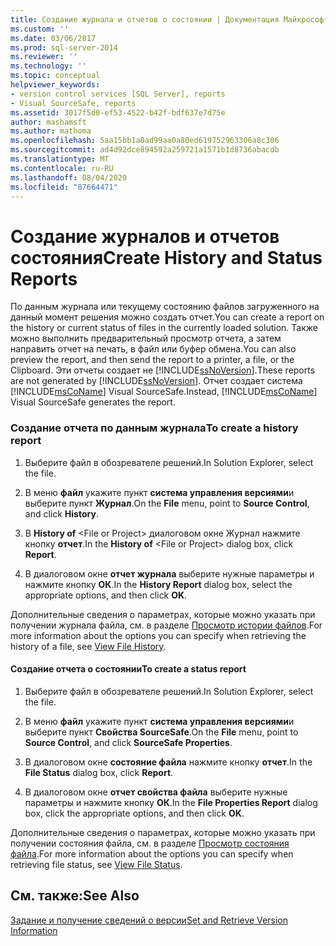 ```yaml
---
title: Создание журнала и отчетов о состоянии | Документация Майкрософт
ms.custom: ''
ms.date: 03/06/2017
ms.prod: sql-server-2014
ms.reviewer: ''
ms.technology: ''
ms.topic: conceptual
helpviewer_keywords:
- version control services [SQL Server], reports
- Visual SourceSafe, reports
ms.assetid: 3017f5d0-ef53-4522-b42f-bdf637e7d75e
author: mashamsft
ms.author: mathoma
ms.openlocfilehash: 5aa15bb1a0ad99aa0a80ed619752963306a8c306
ms.sourcegitcommit: ad4d92dce894592a259721a1571b1d8736abacdb
ms.translationtype: MT
ms.contentlocale: ru-RU
ms.lasthandoff: 08/04/2020
ms.locfileid: "87664471"
---
```

# <a name="create-history-and-status-reports"></a><span data-ttu-id="88b6e-102">Создание журналов и отчетов состояния</span><span class="sxs-lookup"><span data-stu-id="88b6e-102">Create History and Status Reports</span></span>
  <span data-ttu-id="88b6e-103">По данным журнала или текущему состоянию файлов загруженного на данный момент решения можно создать отчет.</span><span class="sxs-lookup"><span data-stu-id="88b6e-103">You can create a report on the history or current status of files in the currently loaded solution.</span></span> <span data-ttu-id="88b6e-104">Также можно выполнить предварительный просмотр отчета, а затем направить отчет на печать, в файл или буфер обмена.</span><span class="sxs-lookup"><span data-stu-id="88b6e-104">You can also preview the report, and then send the report to a printer, a file, or the Clipboard.</span></span> <span data-ttu-id="88b6e-105">Эти отчеты создает не [!INCLUDE[ssNoVersion](../includes/ssnoversion-md.md)].</span><span class="sxs-lookup"><span data-stu-id="88b6e-105">These reports are not generated by [!INCLUDE[ssNoVersion](../includes/ssnoversion-md.md)].</span></span> <span data-ttu-id="88b6e-106">Отчет создает система [!INCLUDE[msCoName](../includes/msconame-md.md)] Visual SourceSafe.</span><span class="sxs-lookup"><span data-stu-id="88b6e-106">Instead, [!INCLUDE[msCoName](../includes/msconame-md.md)] Visual SourceSafe generates the report.</span></span>  
  
### <a name="to-create-a-history-report"></a><span data-ttu-id="88b6e-107">Создание отчета по данным журнала</span><span class="sxs-lookup"><span data-stu-id="88b6e-107">To create a history report</span></span>  
  
1.  <span data-ttu-id="88b6e-108">Выберите файл в обозревателе решений.</span><span class="sxs-lookup"><span data-stu-id="88b6e-108">In Solution Explorer, select the file.</span></span>  
  
2.  <span data-ttu-id="88b6e-109">В меню **файл** укажите пункт **система управления версиями**и выберите пункт **Журнал**.</span><span class="sxs-lookup"><span data-stu-id="88b6e-109">On the **File** menu, point to **Source Control**, and click **History**.</span></span>  
  
3.  <span data-ttu-id="88b6e-110">В **History of** \<File or Project> диалоговом окне Журнал нажмите кнопку **отчет**.</span><span class="sxs-lookup"><span data-stu-id="88b6e-110">In the **History of** \<File or Project> dialog box, click **Report**.</span></span>  
  
4.  <span data-ttu-id="88b6e-111">В диалоговом окне **отчет журнала** выберите нужные параметры и нажмите кнопку **ОК**.</span><span class="sxs-lookup"><span data-stu-id="88b6e-111">In the **History Report** dialog box, select the appropriate options, and then click **OK**.</span></span>  
  
 <span data-ttu-id="88b6e-112">Дополнительные сведения о параметрах, которые можно указать при получении журнала файла, см. в разделе [Просмотр истории файлов](../../2014/database-engine/view-file-history.md).</span><span class="sxs-lookup"><span data-stu-id="88b6e-112">For more information about the options you can specify when retrieving the history of a file, see [View File History](../../2014/database-engine/view-file-history.md).</span></span>  
  
#### <a name="to-create-a-status-report"></a><span data-ttu-id="88b6e-113">Создание отчета о состоянии</span><span class="sxs-lookup"><span data-stu-id="88b6e-113">To create a status report</span></span>  
  
1.  <span data-ttu-id="88b6e-114">Выберите файл в обозревателе решений.</span><span class="sxs-lookup"><span data-stu-id="88b6e-114">In Solution Explorer, select the file.</span></span>  
  
2.  <span data-ttu-id="88b6e-115">В меню **файл** укажите пункт **система управления версиями**и выберите пункт **Свойства SourceSafe**.</span><span class="sxs-lookup"><span data-stu-id="88b6e-115">On the **File** menu, point to **Source Control**, and click **SourceSafe Properties**.</span></span>  
  
3.  <span data-ttu-id="88b6e-116">В диалоговом окне **состояние файла** нажмите кнопку **отчет**.</span><span class="sxs-lookup"><span data-stu-id="88b6e-116">In the **File Status** dialog box, click **Report**.</span></span>  
  
4.  <span data-ttu-id="88b6e-117">В диалоговом окне **отчет свойства файла** выберите нужные параметры и нажмите кнопку **ОК**.</span><span class="sxs-lookup"><span data-stu-id="88b6e-117">In the **File Properties Report** dialog box, click the appropriate options, and then click **OK**.</span></span>  
  
 <span data-ttu-id="88b6e-118">Дополнительные сведения о параметрах, которые можно указать при получении состояния файла, см. в разделе [Просмотр состояния файла](../../2014/database-engine/view-file-status.md).</span><span class="sxs-lookup"><span data-stu-id="88b6e-118">For more information about the options you can specify when retrieving file status, see [View File Status](../../2014/database-engine/view-file-status.md).</span></span>  
  
## <a name="see-also"></a><span data-ttu-id="88b6e-119">См. также:</span><span class="sxs-lookup"><span data-stu-id="88b6e-119">See Also</span></span>  
 [<span data-ttu-id="88b6e-120">Задание и получение сведений о версии</span><span class="sxs-lookup"><span data-stu-id="88b6e-120">Set and Retrieve Version Information</span></span>](../../2014/database-engine/set-and-retrieve-version-information.md)  
  
  

